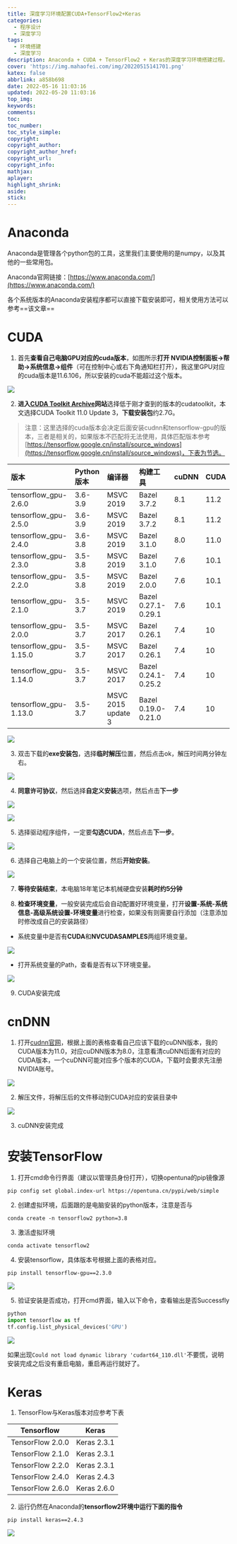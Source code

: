 ```yaml
---
title: 深度学习环境配置CUDA+TensorFlow2+Keras
categories:
  - 程序设计
  - 深度学习
tags:
  - 环境搭建
  - 深度学习
description: Anaconda + CUDA + TensorFlow2 + Keras的深度学习环境搭建过程。
cover: 'https://img.mahaofei.com/img/20220515141701.png'
katex: false
abbrlink: a858b698
date: 2022-05-16 11:03:16
updated: 2022-05-20 11:03:16
top_img:
keywords:
comments:
toc:
toc_number:
toc_style_simple:
copyright:
copyright_author:
copyright_author_href:
copyright_url:
copyright_info:
mathjax:
aplayer:
highlight_shrink:
aside:
stick:
---
```



# Anaconda

Anaconda是管理各个python包的工具，这里我们主要使用的是numpy，以及其他的一些常用包。

Anaconda官网链接：[https://www.anaconda.com/](https://www.anaconda.com/)

各个系统版本的Anaconda安装程序都可以直接下载安装即可，相关使用方法可以参考==该文章==

# CUDA

1. 首先**查看自己电脑GPU对应的cuda版本**，如图所示**打开 NVIDIA控制面板->帮助->系统信息->组件**（可在控制中心或右下角通知栏打开），我这里GPU对应的cuda版本是11.6.106，所以安装的cuda不能超过这个版本。

![](https://img.mahaofei.com/img/20220515111335.png)


2. **进入[CUDA Toolkit Archive](https://developer.nvidia.com/cuda-toolkit-archive)网站**选择低于刚才查到的版本的cudatoolkit，本文选择CUDA Toolkit 11.0 Update 3，**下载安装包**约2.7G。

> 注意：这里选择的cuda版本会决定后面安装cudnn和tensorflow-gpu的版本，三者是相关的，如果版本不匹配将无法使用，具体匹配版本参考[https://tensorflow.google.cn/install/source_windows](https://tensorflow.google.cn/install/source_windows)，下表为节选。


| 版本                  | Python 版本 | 编译器             | 构建工具            | cuDNN | CUDA |
|:--------------------- |:----------- |:------------------ |:------------------- |:----- |:---- |
| tensorflow_gpu-2.6.0  | 3.6-3.9     | MSVC 2019          | Bazel 3.7.2         | 8.1   | 11.2 |
| tensorflow_gpu-2.5.0  | 3.6-3.9     | MSVC 2019          | Bazel 3.7.2         | 8.1   | 11.2 |
| tensorflow_gpu-2.4.0  | 3.6-3.8     | MSVC 2019          | Bazel 3.1.0         | 8.0   | 11.0 |
| tensorflow_gpu-2.3.0  | 3.5-3.8     | MSVC 2019          | Bazel 3.1.0         | 7.6   | 10.1 |
| tensorflow_gpu-2.2.0  | 3.5-3.8     | MSVC 2019          | Bazel 2.0.0         | 7.6   | 10.1 |
| tensorflow_gpu-2.1.0  | 3.5-3.7     | MSVC 2019          | Bazel 0.27.1-0.29.1 | 7.6   | 10.1 |
| tensorflow_gpu-2.0.0  | 3.5-3.7     | MSVC 2017          | Bazel 0.26.1        | 7.4   | 10   |
| tensorflow_gpu-1.15.0 | 3.5-3.7     | MSVC 2017          | Bazel 0.26.1        | 7.4   | 10   |
| tensorflow_gpu-1.14.0 | 3.5-3.7     | MSVC 2017          | Bazel 0.24.1-0.25.2 | 7.4   | 10   |
| tensorflow_gpu-1.13.0 | 3.5-3.7     | MSVC 2015 update 3 | Bazel 0.19.0-0.21.0 | 7.4   | 10   |

![](https://img.mahaofei.com/img/20220515141105.png)


3. 双击下载的**exe安装包**，选择**临时解压**位置，然后点击ok，解压时间两分钟左右。

![](https://img.mahaofei.com/img/20220515140740.png)


4. **同意许可协议**，然后选择**自定义安装**选项，然后点击**下一步**

![](https://img.mahaofei.com/img/20220515141240.png)

![](https://img.mahaofei.com/img/20220515141310.png)

5. 选择驱动程序组件，一定要**勾选CUDA**，然后点击**下一步**。

![](https://img.mahaofei.com/img/20220515141348.png)

6. 选择自己电脑上的一个安装位置，然后**开始安装**。

![](https://img.mahaofei.com/img/20220515141701.png)


7. **等待安装结束**，本电脑18年笔记本机械硬盘安装**耗时约5分钟**

8. **检查环境变量**，一般安装完成后会自动配置好环境变量，打开**设置-系统-系统信息-高级系统设置-环境变量**进行检查，如果没有则需要自行添加（注意添加时修改成自己的安装路径）

- 系统变量中是否有**CUDA**和**NVCUDASAMPLES**两组环境变量。

![](https://img.mahaofei.com/img/20220515142616.png)


- 打开系统变量的Path，查看是否有以下环境变量。

![](https://img.mahaofei.com/img/20220515142701.png)


9. CUDA安装完成


# cnDNN

1. 打开[cudnn官网](https://developer.nvidia.com/rdp/cudnn-archive)，根据上面的表格查看自己应该下载的cuDNN版本，我的CUDA版本为11.0，对应cuDNN版本为8.0，注意看清cuDNN后面有对应的CUDA版本，一个cuDNN可能对应多个版本的CUDA，下载时会要求先注册NVIDIA账号。

![](https://img.mahaofei.com/img/20220515140956.png)

2. 解压文件，将解压后的文件移动到CUDA对应的安装目录中

![](https://img.mahaofei.com/img/20220515143854.png)


3. cuDNN安装完成


# 安装TensorFlow

1. 打开cmd命令行界面（建议以管理员身份打开），切换opentuna的pip镜像源

```shell
pip config set global.index-url https://opentuna.cn/pypi/web/simple
```

2. 创建虚拟环境，后面跟的是电脑安装的python版本，注意是否与

```shell
conda create -n tensorflow2 python=3.8
```

3. 激活虚拟环境

```shell
conda activate tensorflow2
```

4. 安装tensorflow，具体版本号根据上面的表格对应。

```shell
pip install tensorflow-gpu==2.3.0
```

![](https://img.mahaofei.com/img/20220515145711.png)

5. 验证安装是否成功，打开cmd界面，输入以下命令，查看输出是否Successfly

```python
python
import tensorflow as tf
tf.config.list_physical_devices('GPU')
```

![](https://img.mahaofei.com/img/20220515154240.png)

如果出现`Could not load dynamic library 'cudart64_110.dll'`不要慌，说明安装完成之后没有重启电脑，重启再运行就好了。

# Keras

1. TensorFlow与Keras版本对应参考下表

|Tensorflow|Keras|
|--|--|
|TensorFlow 2.0.0|Keras 2.3.1|
|TensorFlow 2.1.0|Keras 2.3.1|
|TensorFlow 2.2.0|Keras 2.3.1|
|TensorFlow 2.4.0|Keras 2.4.3|
|TensorFlow 2.6.0|Keras 2.6.0|

2. 运行仍然在Anaconda的**tensorflow2环境中运行下面的指令**

```shell
pip install keras==2.4.3
```

![](https://img.mahaofei.com/img/20220515151729.png)

